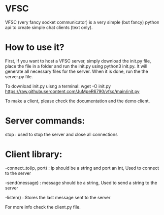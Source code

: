# VFSC
VFSC (very fancy socket communicator) is a very simple (but fancy) python api to create simple chat clients (text only). 

# How to use it?

First, if you want to host a VFSC server, simply download the init.py file, place the file in a folder and run the init.py using python3 init.py. It will generate all necessary files for the server. When it is done, run the the server.py file.

To download init.py uisng a terminal:  wget -O init.py https://raw.githubusercontent.com/JuMpeR6790/vfsc/main/init.py

To make a client, please check the documentation and the demo client.

# Server commands:

stop : used to stop the server and close all connections

# Client library:

-connect_to(ip, port) : ip should be a string and port an int, Used to connect to the server


-send(message) : message should be a string, Used to send a string to the server


-listen() : Stores the last message sent to the server


For more info check the client.py file.
